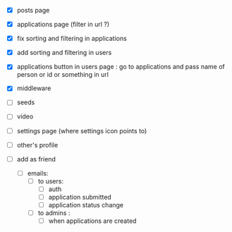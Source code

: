 
- [x] posts page
- [x] applications page (filter in url ?)
- [x] fix sorting and filtering in applications
- [x] add sorting and filtering in users
- [x] applications button in users page : go to applications and pass name of person or id or something in url
- [x] middleware
- [ ] seeds
- [ ] video 
  
- [ ] settings page (where settings icon points to)
- [ ] other's profile
- [ ] add as friend
  

  - [ ] emails: 
    - [ ] to users: 
      - [ ] auth
      - [ ] application submitted
      - [ ] application status change 
    - [ ] to admins : 
      - [ ] when applications are created 
